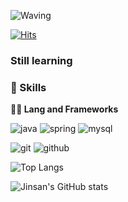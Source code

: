 ![Waving](https://capsule-render.vercel.app/api?type=rounded&height=200&color=gradient&text=Stillworkinprogress&reversal=false&fontAlign=50&fontAlignY=55&descAlignY=50)

[![Hits](https://hits.seeyoufarm.com/api/count/incr/badge.svg?url=https%3A%2F%2Fgithub.com%2F______&count_bg=%2379C83D&title_bg=%23555555&icon=&icon_color=%23E7E7E7&title=hits&edge_flat=false)](https://hits.seeyoufarm.com)

### Still learning


### 🦾 Skills
**🧑‍💻 Lang and Frameworks**


![java](https://img.shields.io/badge/java-ffffff.svg?&style=for-the-badge&logo=openjdk&logoColor=black)
![spring](https://img.shields.io/badge/spring-6DB33F.svg?&style=for-the-badge&logo=spring&logoColor=white)
![mysql](https://img.shields.io/badge/mysql-4479A1.svg?&style=for-the-badge&logo=mysql&logoColor=white)

![git](https://img.shields.io/badge/git-F05032.svg?&style=for-the-badge&logo=git&logoColor=white)
![github](https://img.shields.io/badge/github-181717.svg?&style=for-the-badge&logo=github&logoColor=white)

![Top Langs](https://github-readme-stats.vercel.app/api/top-langs/?username=JinsanPark&layout=compact)

![Jinsan's GitHub stats](https://github-readme-stats.vercel.app/api?username=JinsanPark&show_icons=true&theme=radical)
